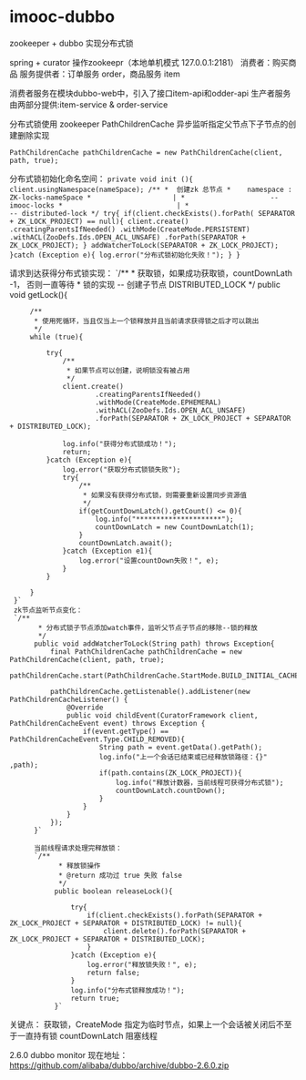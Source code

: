 # imooc-dubbo
zookeeper + dubbo 实现分布式锁

spring + curator 操作zookeepr（本地单机模式 127.0.0.1:2181）
消费者：购买商品
服务提供者：订单服务 order，商品服务 item

消费者服务在模块dubbo-web中，引入了接口item-api和odder-api
生产者服务由两部分提供:item-service & order-service

分布式锁使用 zookeeper PathChildrenCache 异步监听指定父节点下子节点的创建删除实现

`PathChildrenCache pathChildrenCache = new PathChildrenCache(client, path, true);`

分布式锁初始化命名空间：
`private void init (){
         client.usingNamespace(nameSpace);
         /**
          *  创建zk 总节点
          *    namespace : ZK-locks-nameSpace
          *                    |
          *                     --  imooc-locks
          *                            |
          *                             -- distributed-lock
          */
         try{
             if(client.checkExists().forPath( SEPARATOR + ZK_LOCK_PROJECT) == null){
                 client.create()
                         .creatingParentsIfNeeded()
                         .withMode(CreateMode.PERSISTENT)
                         .withACL(ZooDefs.Ids.OPEN_ACL_UNSAFE)
                         .forPath(SEPARATOR + ZK_LOCK_PROJECT);
             }
             addWatcherToLock(SEPARATOR + ZK_LOCK_PROJECT);
         }catch (Exception e){
             log.error("分布式锁初始化失败！");
         }
     }`
     
请求到达获得分布式锁实现：
`/**
      * 获取锁，如果成功获取锁，countDownLath -1， 否则一直等待
      * 锁的实现 -- 创建子节点 DISTRIBUTED_LOCK
      */
     public void getLock(){
 
         /**
          * 使用死循环，当且仅当上一个锁释放并且当前请求获得锁之后才可以跳出
          */
         while (true){
 
             try{
                 /**
                  * 如果节点可以创建，说明锁没有被占用
                  */
                 client.create()
                         .creatingParentsIfNeeded()
                         .withMode(CreateMode.EPHEMERAL)
                         .withACL(ZooDefs.Ids.OPEN_ACL_UNSAFE)
                         .forPath(SEPARATOR + ZK_LOCK_PROJECT + SEPARATOR + DISTRIBUTED_LOCK);
 
                 log.info("获得分布式锁成功！");
                 return;
             }catch (Exception e){
                 log.error("获取分布式锁锁失败");
                 try{
                     /**
                      * 如果没有获得分布式锁，则需要重新设置同步资源值
                      */
                     if(getCountDownLatch().getCount() <= 0){
                         log.info("*********************");
                         countDownLatch = new CountDownLatch(1);
                     }
                     countDownLatch.await();
                 }catch (Exception e1){
                     log.error("设置countDown失败！", e);
                 }
             }
 
         }
     }`
     zk节点监听节点变化：
     `/**
           * 分布式锁子节点添加watch事件，监听父节点子节点的移除--锁的释放
           */
          public void addWatcherToLock(String path) throws Exception{
              final PathChildrenCache pathChildrenCache = new PathChildrenCache(client, path, true);
              pathChildrenCache.start(PathChildrenCache.StartMode.BUILD_INITIAL_CACHE);
      
              pathChildrenCache.getListenable().addListener(new PathChildrenCacheListener() {
                  @Override
                  public void childEvent(CuratorFramework client, PathChildrenCacheEvent event) throws Exception {
                      if(event.getType() == PathChildrenCacheEvent.Type.CHILD_REMOVED){
                          String path = event.getData().getPath();
                          log.info("上一个会话已结束或已经释放锁路径：{}" ,path);
                          if(path.contains(ZK_LOCK_PROJECT)){
                              log.info("释放计数器，当前线程可获得分布式锁");
                              countDownLatch.countDown();
                          }
                      }
                  }
              });
          }`
          
          当前线程请求处理完释放锁：
          `/**
                * 释放锁操作
                * @return 成功过 true 失败 false
                */
               public boolean releaseLock(){
           
                   try{
                       if(client.checkExists().forPath(SEPARATOR + ZK_LOCK_PROJECT + SEPARATOR + DISTRIBUTED_LOCK) != null){
                           client.delete().forPath(SEPARATOR + ZK_LOCK_PROJECT + SEPARATOR + DISTRIBUTED_LOCK);
                       }
                   }catch (Exception e){
                       log.error("释放锁失败！", e);
                       return false;
                   }
                   log.info("分布式锁释放成功！");
                   return true;
               }`
               
关键点：
    获取锁，CreateMode 指定为临时节点，如果上一个会话被关闭后不至于一直持有锁
    countDownLatch 阻塞线程
  
2.6.0 dubbo monitor 现在地址：
    https://github.com/alibaba/dubbo/archive/dubbo-2.6.0.zip

